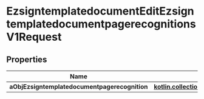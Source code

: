
# EzsigntemplatedocumentEditEzsigntemplatedocumentpagerecognitionsV1Request

## Properties
| Name | Type | Description | Notes |
| ------------ | ------------- | ------------- | ------------- |
| **aObjEzsigntemplatedocumentpagerecognition** | [**kotlin.collections.List&lt;EzsigntemplatedocumentpagerecognitionRequestCompound&gt;**](EzsigntemplatedocumentpagerecognitionRequestCompound.md) |  |  |



